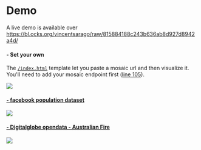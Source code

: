 # Demo

A live demo is available over https://bl.ocks.org/vincentsarago/raw/815884188c243b636ab8d927d8942a4d/

####    - Set your own 

The [`/index.html`](index.html) template let you paste a mosaic url and then visualize it. You'll need to add your mosaic endpoint first ([line 105](https://github.com/developmentseed/cogeo-mosaic/blob/master/demo/index.html#L105)).

![](https://user-images.githubusercontent.com/10407788/57862954-38674500-77c7-11e9-87b0-c3c3d6d50179.png)

#### [- facebook population dataset](facebook/)
![](https://user-images.githubusercontent.com/10407788/56006732-19dfcc80-5ca4-11e9-8150-082691a6d7d8.png)

#### [- Digitalglobe opendata - Australian Fire](digitalglobe/)
![](https://user-images.githubusercontent.com/10407788/73187922-22e54180-40f0-11ea-94c2-88bf54667513.png)
